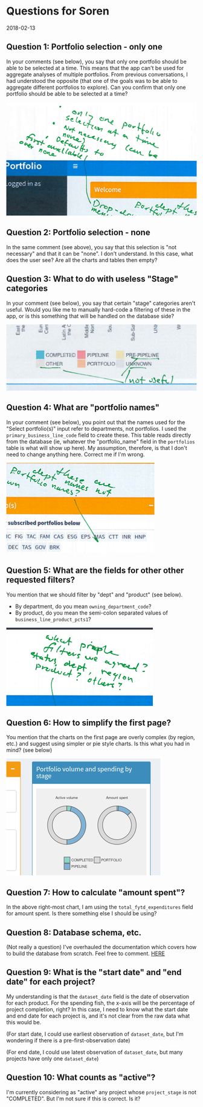 # Questions for Soren
2018-02-13

## Question 1: Portfolio selection - only one

In your comments (see below), you say that only one portfolio should be able to be selected at a time. This means that the app can't be used for aggregate analyses of multiple portfolios. From previous conversations, I had understood the opposite (that one of the goals was to be able to aggregate different portfolios to explore). Can you confirm that only one portfolio should be able to be selected at a time?

![](img2/Selection_001.png)

## Question 2: Portfolio selection - none

In the same comment (see above), you say that this selection is "not necessary" and that it can be "none". I don't understand. In this case, what does the user see? Are all the charts and tables then empty?

## Question 3: What to do with useless "Stage" categories

In your comment (see below), you say that certain "stage" categories aren't useful. Would you like me to manually hard-code a filtering of these in the app, or is this something that will be handled on the database side?

![](img2/Selection_002.png)

## Question 4: What are "portfolio names"

In your comment (see below), you point out that the names used for the "Select portfolio(s)" input refer to departments, not portfolios. I used the `primary_business_line_code` field to create these. This table reads directly from  the database (ie, whatever the "portfolio_name" field in the `portfolios` table is what will show up here). My assumption, therefore, is that I don't need to change anything here. Correct me if I'm wrong.

![](img2/Selection_005.png)



## Question 5: What are the fields for other other requested filters?

You mention that we should filter by "dept" and "product" (see below).
- By department, do you mean `owning_department_code`?
- By product, do you mean the semi-colon separated values of `business_line_product_pcts1`?

![](img2/Selection_004.png)

## Question 6: How to simplify the first page?

You mention that the charts on the first page are overly complex (by region, etc.) and suggest using simpler or pie style charts. Is this what you had in mind?  (see below)

![](img2/Selection_007.png)

## Question 7: How to calculate "amount spent"?  
 
In the above right-most chart, I am using the `total_fytd_expenditures` field for amount spent. Is there something else I should be using?

## Question 8: Database schema, etc.

(Not really a question) I've overhauled the documentation which covers how to build the database from scratch. Feel free to comment. [HERE](https://github.com/databrew/portfoliodash/tree/feature/mid_february#portfolio-dashboard)

## Question 9: What is the "start date" and "end date" for each project?

My understanding is that the `dataset_date` field is the date of observation for each product. For the spending fish, the x-axis will be the percentage of project completion, right? In this case, I need to know what the start date and end date for each project is, and it's not clear from the raw data what this would be.

(For start date, I could use earliest observation of `dataset_date`, but I'm wondering if there is a pre-first-observation date)

(For end date, I could use latest observation of `dataset_date`, but many projects have only one `dataset_date`)

## Question 10: What counts as "active"?

I'm currently considering as "active" any project whose `project_stage` is not "COMPLETED". But I'm not sure if this is correct. Is it?

